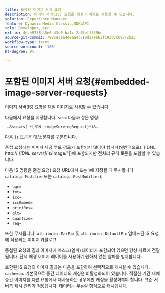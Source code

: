 ```yaml
---
title: 포함된 이미지 서버 요청
description: 이미지 서버(IS) 요청을 재질 이미지로 사용할 수 있습니다.
solution: Experience Manager
feature: Dynamic Media Classic,SDK/API
role: Developer,User
exl-id: 4ece9738-45e0-43c0-ba1c-2a05ef1f39be
source-git-commit: 790ce3aa4e9aadc019d17e663fc93d7c69772b23
workflow-type: tm+mt
source-wordcount: '180'
ht-degree: 0%

---
```


# 포함된 이미지 서버 요청{#embedded-image-server-requests}

이미지 서버(IS) 요청을 재질 이미지로 사용할 수 있습니다.

다음에서 요청을 지정합니다. `src=` 다음과 같은 명령:

` …&src=is( *[!DNL imageServingRequest]*)&…`

다음 `is` 토큰은 대/소문자를 구분합니다.

중첩 요청에는 이미지 제공 루트 경로가 포함되지 않아야 합니다(일반적으로). [!DNL http:// *[!DNL server]*/is/image/"])에 포함되지만 전처리 규칙 토큰을 포함할 수 있습니다.

다음 IS 명령은 중첩 요청( 요청 URL에서 또는 )에 지정될 때 무시됩니다 `catalog::Modifier` 또는 `catalog::PostModifier`):

* `bgc=`
* `fmt=`
* `icc=`
* `iccEmbed=`
* `printRes=`
* `qlt=`
* `quantize=`
* `req=`

또한 무시됩니다. `attribute::MaxPix` 및 `attribute::DefaultPix` 임베드된 IS 요청에 적용되는 이미지 카탈로그.

중첩된 요청의 결과 이미지에 마스크(알파) 데이터가 포함되어 있으면 항상 자료에 전달됩니다. 단색 배경 이미지 레이어를 사용하여 원하지 않는 알파를 방지합니다.

포함된 IS 요청의 이미지 결과는 다음을 포함하여 선택적으로 캐시될 수 있습니다. `cache=on`. 기본적으로 중간 데이터의 캐싱은 비활성화되어 있습니다. 적절한 기간 내에 중간 이미지를 다른 요청에서 재사용하는 경우에만 캐싱을 활성화해야 합니다. 표준 서버측 캐시 관리가 적용됩니다. 데이터는 무손실 형식으로 캐시됩니다.
